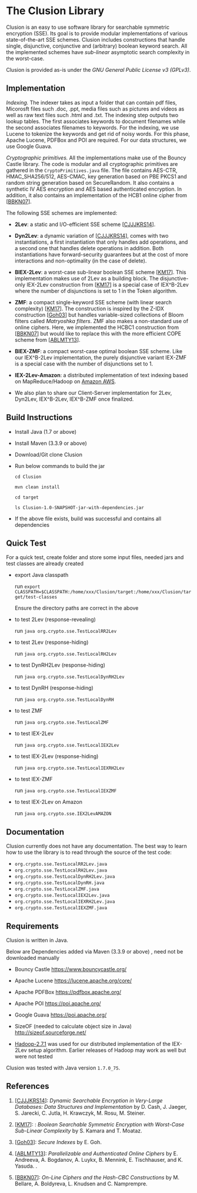 # The Clusion Library

Clusion is an easy to use software library for searchable symmetric encryption
(SSE). Its goal is to provide modular implementations of various
state-of-the-art SSE schemes. Clusion includes constructions that handle
single, disjunctive, conjunctive and (arbitrary) boolean keyword search.  All
the implemented schemes have *sub-linear* asymptotic search complexity in the
worst-case.  

Clusion is provided as-is under the *GNU General Public License v3 (GPLv3)*. 


## Implementation

*Indexing.* The indexer takes as input a folder that can contain pdf files,
Micorosft files such .doc, .ppt, media files such as pictures and videos as
well as raw text files such .html and .txt. The indexing step outputs two
lookup tables. The first associates keywords to document filenames while the
second associates filenames to keywords. For the indexing, we use Lucene to
tokenize the keywords and get rid of noisy words.  For this phase, Apache
Lucene, PDFBox and POI are required. For our data structures, we use Google
Guava.

*Cryptographic primitives.* All the implementations make use of the Bouncy
Castle library. The code is modular and all cryptographic primitives are
gathered in the `CryptoPrimitives.java` file.  The file contains AES-CTR,
HMAC_SHA256/512, AES-CMAC, key generation based on PBE PKCS1 and random string
generation based on SecureRandom.  It also contains a synthetic IV AES encryption and AES based authenticated encryption. 
In addition, it also contains an
implementation of the HCB1 online cipher from \[[BBKN07][BBKN07]\]. 



The following SSE schemes are implemented:

+ **2Lev**:  a static and I/O-efficient SSE scheme \[[CJJJKRS14][CJJJKRS14]]\. 

+ **Dyn2Lev**:  a dynamic variation of \[[CJJJKRS14][CJJJKRS14]], comes with two instantiations, a first instantiation that 
only handles add operations, and a second one that handles delete operations in addition. Both instantiations have forward-security guarantees but at the cost of more interactions and non-optimality (in the case of delete). 

+ **BIEX-2Lev**: a  worst-case sub-linear boolean SSE scheme \[[KM17][KM17]\].
  This implementation makes use of 2Lev as a building block.  The
disjunctive-only IEX-2Lev construction from \[[KM17][KM17]\] is a special case
of IEX^B-2Lev where the number of disjunctions is set to 1 in the Token
algorithm.

+ **ZMF**: a compact single-keyword SSE scheme 
  (with linear search complexity) \[[KM17][KM17]\]. The construction is
inspired by  the Z-IDX construction \[[Goh03][Goh03]\] but handles
variable-sized collections of Bloom filters called *Matryoshka filters*. ZMF
also makes a non-standard use of online ciphers.  Here, we implemented the
HCBC1 construction from  \[[BBKN07][BBKN07]\] but would like to replace this
with the more efficient COPE scheme from \[[ABLMTY13][ABLMTY13]\]. 

+ **BIEX-ZMF**: a compact worst-case optimal boolean SSE scheme. Like our
  IEX^B-2Lev implementation, the purely disjunctive variant IEX-ZMF is a special case with the number of disjunctions set to 1. 

+ **IEX-2Lev-Amazon**: a distributed implementation of text indexing based on MapReduce/Hadoop
on [Amazon AWS](https://aws.amazon.com/fr/). 

+ We also plan to share our Client-Server implementation for 2Lev, Dyn2Lev, IEX^B-2Lev, IEX^B-ZMF once finalized. 

## Build Instructions

+ Install Java (1.7 or above)
+ Install Maven (3.3.9 or above)
+ Download/Git clone Clusion
+ Run below commands to build the jar

	`cd Clusion`
	
	`mvn clean install`
	
	`cd target`
	
	`ls Clusion-1.0-SNAPSHOT-jar-with-dependencies.jar`
	
+ If the above file exists, build was successful and contains all dependencies

## Quick Test

For a quick test, create folder and store some input files, needed jars and test classes are already created

+ export Java classpath

	run `export CLASSPATH=$CLASSPATH:/home/xxx/Clusion/target:/home/xxx/Clusion/target/test-classes`
	
	Ensure the directory paths are correct in the above
	
+ to test 2Lev (response-revealing)

	run `java org.crypto.sse.TestLocalRR2Lev`	
	
+ to test 2Lev (response-hiding)

	run `java org.crypto.sse.TestLocalRH2Lev`	
	
+ to test DynRH2Lev (response-hiding)

	run `java org.crypto.sse.TestLocalDynRH2Lev`	
	
+ to test DynRH (response-hiding)

	run `java org.crypto.sse.TestLocalDynRH`		

+ to test ZMF 

	run `java org.crypto.sse.TestLocalZMF`	
	
+ to test IEX-2Lev 

	run `java org.crypto.sse.TestLocalIEX2Lev`
	
+ to test IEX-2Lev (response-hiding)

	run `java org.crypto.sse.TestLocalIEXRH2Lev`
	
+ to test IEX-ZMF 

	run `java org.crypto.sse.TestLocalIEXZMF`
	
+ to test IEX-2Lev on Amazon 

	run `java org.crypto.sse.IEX2LevAMAZON`


## Documentation

Clusion currently does not have any documentation. The best way to learn how to
use the library is to read through the source of the test code:

+ `org.crypto.sse.TestLocalRR2Lev.java`
+ `org.crypto.sse.TestLocalRH2Lev.java`
+ `org.crypto.sse.TestLocalDynRH2Lev.java`
+ `org.crypto.sse.TestLocalDynRH.java`
+ `org.crypto.sse.TestLocalZMF.java`
+ `org.crypto.sse.TestLocalIEX2Lev.java`
+ `org.crypto.sse.TestLocalIEXRH2Lev.java`
+ `org.crypto.sse.TestLocalIEXZMF.java`

## Requirements
Clusion is written in Java.

Below are Dependencies added via Maven (3.3.9 or above) , need not be downloaded manually

+ Bouncy Castle					https://www.bouncycastle.org/

+ Apache Lucene					https://lucene.apache.org/core/

+ Apache PDFBox					https://pdfbox.apache.org/

+ Apache POI					https://poi.apache.org/

+ Google Guava					https://poi.apache.org/

+ SizeOF (needed to calculate object size in Java)	http://sizeof.sourceforge.net/

+ [Hadoop-2.7.1](http://hadoop.apache.org/releases.htm) was used for our
  distributed implementation of the IEX-2Lev setup algorithm. Earlier releases
 of Hadoop may work as well but were not tested 

Clusion was tested with Java version `1.7.0_75`.

## References

1. \[[CJJJKRS14](https://eprint.iacr.org/2014/853.pdf)\]:  *Dynamic Searchable Encryption in Very-Large Databases: Data Structures and Implementation* by D. Cash, J. Jaeger, S. Jarecki, C. Jutla, H. Krawczyk, M. Rosu, M. Steiner.

2. \[[KM17](https://eprint.iacr.org/2017/126.pdf)\]: :  *Boolean Searchable Symmetric Encryption with Worst-Case Sub-Linear Complexity* by S. Kamara and T. Moataz. 

3. \[[Goh03](https://eprint.iacr.org/2003/216.pdf)\]: *Secure Indexes* by E. Goh. 

4. \[[ABLMTY13](https://eprint.iacr.org/2013/790.pdf)\]: *Parallelizable and
   Authenticated Online Ciphers* by E. Andreeva, A.  Bogdanov, A. Luykx, B.
Mennink, E. Tischhauser, and K. Yasuda. . 

5. \[[BBKN07](https://cseweb.ucsd.edu/~mihir/papers/olc.pdf)\]:  *On-Line
   Ciphers and the Hash-CBC Constructions* by M. Bellare, A. Boldyreva, L.
Knudsen and C. Namprempre.


[CJJJKRS14]: https://eprint.iacr.org/2014/853.pdf
[KM17]: https://eprint.iacr.org/2017/126.pdf
[Goh03]: https://eprint.iacr.org/2003/216.pdf
[ABLMTY13]: https://eprint.iacr.org/2013/790.pdf
[BBKN07]: https://cseweb.ucsd.edu/~mihir/papers/olc.pdf
